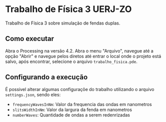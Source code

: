 # Trabalho de Física 3 UERJ-ZO

Trabalho de Física 3 sobre simulação de fendas duplas.

## Como executar
Abra o Processing na versão 4.2.
Abra o menu "Arquivo", navegue até a opção "Abrir" e navegue pelos diretos até entrar o local onde o projeto está salvo, após encontrar, selecione o arquivo `trabalho_fisica.pde`.

## Configurando a execução
É possivel alterar algumas configuraçõe do trabalho utilizando o arquivo `settings.json`, sendo eles:
- `frequencyWavesInNm`: Valor da frequencia das ondas em nanometros
- `slitsWidthInNm`: Valor da largura da fenda em nanometros
- `numberWaves`: Quantidade de ondas a serem redenrizadas